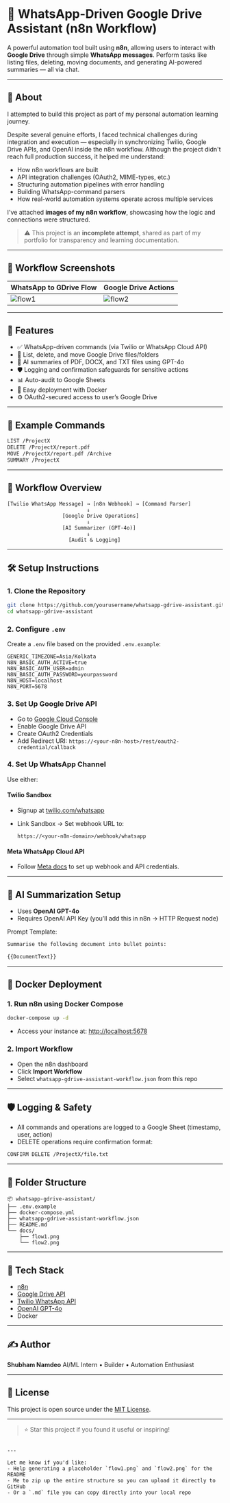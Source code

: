 
# 📁 WhatsApp-Driven Google Drive Assistant (n8n Workflow)

A powerful automation tool built using **n8n**, allowing users to interact with **Google Drive** through simple **WhatsApp messages**. Perform tasks like listing files, deleting, moving documents, and generating AI-powered summaries — all via chat.

---

## 📖 About

I attempted to build this project as part of my personal automation learning journey.

Despite several genuine efforts, I faced technical challenges during integration and execution — especially in synchronizing Twilio, Google Drive APIs, and OpenAI inside the n8n workflow. Although the project didn't reach full production success, it helped me understand:

- How n8n workflows are built
- API integration challenges (OAuth2, MIME-types, etc.)
- Structuring automation pipelines with error handling
- Building WhatsApp-command parsers
- How real-world automation systems operate across multiple services

I've attached **images of my n8n workflow**, showcasing how the logic and connections were structured.

> ⚠️ This project is an **incomplete attempt**, shared as part of my portfolio for transparency and learning documentation.

---

## 📸 Workflow Screenshots

| WhatsApp to GDrive Flow | Google Drive Actions |
|-------------------------|----------------------|
| ![flow1](./docs/flow1.png) | ![flow2](./docs/flow2.png) |

---

## 🚀 Features

- ✅ WhatsApp-driven commands (via Twilio or WhatsApp Cloud API)
- 📂 List, delete, and move Google Drive files/folders
- 🧠 AI summaries of PDF, DOCX, and TXT files using GPT-4o
- 🛡️ Logging and confirmation safeguards for sensitive actions
- 📊 Auto-audit to Google Sheets
- 🐳 Easy deployment with Docker
- ⚙️ OAuth2-secured access to user’s Google Drive

---

## 📸 Example Commands

```bash
LIST /ProjectX
DELETE /ProjectX/report.pdf
MOVE /ProjectX/report.pdf /Archive
SUMMARY /ProjectX
````

---

## 🧩 Workflow Overview

```text
[Twilio WhatsApp Message] → [n8n Webhook] → [Command Parser]
                          ↓
                  [Google Drive Operations]
                          ↓
                  [AI Summarizer (GPT-4o)]
                          ↓
                    [Audit & Logging]
```

---

## 🛠️ Setup Instructions

### 1. Clone the Repository

```bash
git clone https://github.com/yourusername/whatsapp-gdrive-assistant.git
cd whatsapp-gdrive-assistant
```

### 2. Configure `.env`

Create a `.env` file based on the provided `.env.example`:

```env
GENERIC_TIMEZONE=Asia/Kolkata
N8N_BASIC_AUTH_ACTIVE=true
N8N_BASIC_AUTH_USER=admin
N8N_BASIC_AUTH_PASSWORD=yourpassword
N8N_HOST=localhost
N8N_PORT=5678
```

### 3. Set Up Google Drive API

* Go to [Google Cloud Console](https://console.cloud.google.com/)
* Enable Google Drive API
* Create OAuth2 Credentials
* Add Redirect URI: `https://<your-n8n-host>/rest/oauth2-credential/callback`

### 4. Set Up WhatsApp Channel

Use either:

#### Twilio Sandbox

* Signup at [twilio.com/whatsapp](https://www.twilio.com/whatsapp)
* Link Sandbox → Set webhook URL to:

  ```
  https://<your-n8n-domain>/webhook/whatsapp
  ```

#### Meta WhatsApp Cloud API

* Follow [Meta docs](https://developers.facebook.com/docs/whatsapp/cloud-api/) to set up webhook and API credentials.

---

## 🧠 AI Summarization Setup

* Uses **OpenAI GPT-4o**
* Requires OpenAI API Key (you’ll add this in n8n → HTTP Request node)

Prompt Template:

```txt
Summarise the following document into bullet points:

{{DocumentText}}
```

---

## 🐳 Docker Deployment

### 1. Run n8n using Docker Compose

```bash
docker-compose up -d
```

* Access your instance at: [http://localhost:5678](http://localhost:5678)

### 2. Import Workflow

* Open the n8n dashboard
* Click **Import Workflow**
* Select `whatsapp-gdrive-assistant-workflow.json` from this repo

---

## 🛡️ Logging & Safety

* All commands and operations are logged to a Google Sheet (timestamp, user, action)
* DELETE operations require confirmation format:

```bash
CONFIRM DELETE /ProjectX/file.txt
```

---

## 📁 Folder Structure

```
📦 whatsapp-gdrive-assistant/
├── .env.example
├── docker-compose.yml
├── whatsapp-gdrive-assistant-workflow.json
├── README.md
└── docs/
    ├── flow1.png
    └── flow2.png
```

---

## 🤖 Tech Stack

* [n8n](https://n8n.io/)
* [Google Drive API](https://developers.google.com/drive)
* [Twilio WhatsApp API](https://www.twilio.com/whatsapp)
* [OpenAI GPT-4o](https://platform.openai.com/)
* Docker

---

## ✍️ Author

**Shubham Namdeo**
AI/ML Intern • Builder • Automation Enthusiast

---

## 📄 License

This project is open source under the [MIT License](LICENSE).

---

> ⭐️ Star this project if you found it useful or inspiring!

```

---

Let me know if you'd like:
- Help generating a placeholder `flow1.png` and `flow2.png` for the README
- Me to zip up the entire structure so you can upload it directly to GitHub
- Or a `.md` file you can copy directly into your local repo
```
